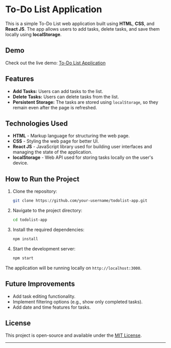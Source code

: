 # To-Do List Application

This is a simple To-Do List web application built using **HTML**, **CSS**, and **React JS**. The app allows users to add tasks, delete tasks, and save them locally using **localStorage**.

## Demo

Check out the live demo: [To-Do List Application](https://effulgent-cobbler-08526a.netlify.app/)

## Features

- **Add Tasks:** Users can add tasks to the list.
- **Delete Tasks:** Users can delete tasks from the list.
- **Persistent Storage:** The tasks are stored using `localStorage`, so they remain even after the page is refreshed.

## Technologies Used

- **HTML** - Markup language for structuring the web page.
- **CSS** - Styling the web page for better UI.
- **React JS** - JavaScript library used for building user interfaces and managing the state of the application.
- **localStorage** - Web API used for storing tasks locally on the user's device.

## How to Run the Project

1. Clone the repository:
   ```bash
   git clone https://github.com/your-username/todolist-app.git
   ```
2. Navigate to the project directory:
   ```bash
   cd todolist-app
   ```
3. Install the required dependencies:
   ```bash
   npm install
   ```
4. Start the development server:
   ```bash
   npm start
   ```

The application will be running locally on `http://localhost:3000`.

## Future Improvements

- Add task editing functionality.
- Implement filtering options (e.g., show only completed tasks).
- Add date and time features for tasks.

## License

This project is open-source and available under the [MIT License](LICENSE).

---
